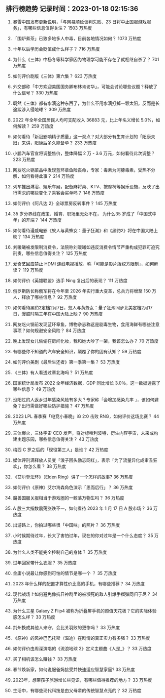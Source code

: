 
## 排行榜趋势 记录时间：2023-01-18 02:15:36
  
  1. 暴雪中国发布更新说明，「与网易顺延谈判失败、23 日将中止国服游戏服务」，有哪些信息值得关注？ 1503 万热度
    
  2. 「围炉煮茶」已致多地多人中毒，目前各地情况如何？ 1073 万热度
    
  3. 十年以后学历会贬值成什么样子？ 716 万热度
    
  4. 为什么《三体》中杨冬等科学家因为物理学可能不存在了就相继自杀了？ 701 万热度
    
  5. 如何评价剧版《三体》第六集？ 623 万热度
    
  6. 外交部称「中方欢迎美国国务卿布林肯访华」，可能会讨论哪些议题？释放了什么信号？ 330 万热度
    
  7. 既然《三体》都有水滴这种东西了，为什么不用水滴打掉一颗太阳，反而是长途跋涉入侵地球？ 309 万热度
    
  8. 2022 年全年全国居民人均可支配收入 36883 元，比上年名义增长 5.0%，如何解读？ 259 万热度
    
  9. 如何看待「新冠影响精子质量」这一观点？对大部分有生育计划的「阳康夫妇」来讲，阳康后多久能备孕？ 233 万热度
    
  10. 小鹏汽车官宣将调整售价，整体降幅 2 万 - 3.6 万元，如何看待此次调整？ 223 万热度
    
  11. 网友吃火锅菜品中发现蓝环章鱼险丧命，专家：毒素为河豚毒素，受热不分解，如何看待此事？ 214 万热度
    
  12. 列车推出淋浴、娱乐车厢，配备麻将桌、KTV、按摩椅等娱乐设施，反映了出行需求的哪些变化？乘客会买单吗？ 146 万热度
    
  13. 如何评价《阿凡达 2》全球票房反转事件？ 145 万热度
    
  14. 35 岁分界线在政策、婚育、职场里无处不在， 为什么35 岁成了「中国式中年」的开端？ 144 万热度
    
  15. 如何看待漫威电影《蚁人与黄蜂女：量子狂潮》和《黑豹2》将在中国大陆上映？ 134 万热度
    
  16. 刘暖曦被发限制消费令，法院称刘暖曦如违反消费令情节严重构成犯罪可追究刑责，哪些信息值得关注？ 125 万热度
    
  17. 爱奇艺回应禁止 HDMI 连线电视播放，称「可能是影片版权方限制」，如何解读？ 119 万热度
    
  18. 如何评价《英雄联盟》选手 Ning 复出后的表现？ 111 万热度
    
  19. 俄罗斯防长称俄军将在今年至 2026 年实行重大变革，总兵力将增至 150 万人，释放了哪些信息？ 92 万热度
    
  20. 如何看待黑豹2定档2月7日，蚁人与黄蜂女：量子狂潮同步北美定档2月17日，漫威时隔三年在中国大陆上映？ 90 万热度
    
  21. 网友吃火锅前发现蓝环章鱼，博物杂志称这是剧毒生物，食用海鲜有哪些注意事项？如何规避安全风险？ 84 万热度
    
  22. 晚上发现女儿偷偷在房间化妆，我和她大吵了一架，我该怎么办？ 70 万热度
    
  23. 有哪些你不知道的汽车安全知识，颠覆了你的固有认知？ 59 万热度
    
  24. 如何评价美剧《最后生还者》第一季第一集？ 53 万热度
    
  25. 《三体》有人看透过章北海吗？ 51 万热度
    
  26. 国家统计局发布 2022 全年经济数据，GDP 同比增长 3.0％，这一数据透露了哪些信息？ 49 万热度
    
  27. 没阳过的人返乡过年感染风险有多大？专家称「会增加感染几率 」，该如何避免？出行需做好哪些防护措施？ 47 万热度
    
  28. 2023 LPL 春季赛「电竞小春晚」iG 2:0 击败 RNG，如何评价这场比赛？ 44 万热度
    
  29. 三体爆火，三体宇宙 CEO 发声，将对标哈利波特，衍生内容宇宙，未来或构建主题乐园，哪些信息值得关注？ 43 万热度
    
  30. 梅西 C 罗之后的「现役第三人」是谁？ 42 万热度
    
  31. 媒体评刑满释放人员变「浪子回头励志网红」，表示「为了流量异化成审丑狂欢」，你怎么看？ 38 万热度
    
  32. 《艾尔登法环》（Elden Ring）讲了一个怎样的故事? 36 万热度
    
  33. 如何评价《原神》艾尔海森角色演示「思而后行」？ 36 万热度
    
  34. 魔兽国服关服相当于游戏圈的一鲸落万物生吗？ 36 万热度
    
  35. A 股三大指数震荡涨跌不一，如何看待 2023 年 1 月 17 日 A 股市场？ 36 万热度
    
  36. 出游路上，你拍过哪些很「中国味」的照片？ 36 万热度
    
  37. 小时候期待过年，长大了害怕过年，现在的你对过年是一个什么态度？ 35 万热度
    
  38. 为什么人类不能完全控制自己的身体？ 35 万热度
    
  39. 过年回家带什么衣服？ 35 万热度
    
  40. 金庸小说最让你感到可怕的情节是哪一个 ？ 35 万热度
    
  41. 2023 年什么样的配置才算性价比高的手机，有哪些推荐？ 34 万热度
    
  42. 现代战场上如何避免像抗日神剧里的被濒死的敌人引爆手榴弹同归于尽？ 34 万热度
    
  43. 为什么三星 Galaxy Z Flip4 被称为折叠屏手机的颜值天花板？它的实际体验感怎么样？ 33 万热度
    
  44. 荆州换成其他人来守，会比关羽败的更惨吗？ 33 万热度
    
  45. 《原神》的风神巴巴托斯（温迪）在剧情的真正实力有多强？ 33 万热度
    
  46. 如何评价由周深演唱的《流浪地球 2》定义主题曲《人是_》？ 33 万热度
    
  47. 买了相机该怎么赚钱？ 33 万热度
    
  48. 春节焕新家，如何说服爸妈接受并快速适应智慧家庭? 33 万热度
    
  49. 2023年，想带孩子旅游增长些见识，有哪些值得推荐的地方？ 33 万热度
    
  50. 生活中，有哪些现代科技是由父母辈的传统智慧点亮的？ 32 万热度
    